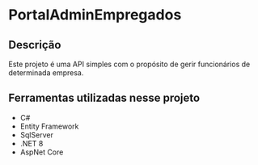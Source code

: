 # PortalAdminEmpregados

## Descrição

Este projeto é uma API simples com o propósito de gerir funcionários de determinada empresa.

## Ferramentas utilizadas nesse projeto

- C#
- Entity Framework
- SqlServer
- .NET 8
- AspNet Core
